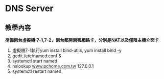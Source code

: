 # DNS Server

## 教學內容

**準備兩台虛擬機:7-1,7-2，兩台都開兩張網路卡，分別是NAT以及僅限主機介面卡**  
1. 虛擬機7-1執行yum install bind-utils, yum install bind -y
2. gedit /etc/named.conf &
3. systemctl start named
4. nslookup www.pchome.com.tw 127.0.0.1
5. systemctl restart named




